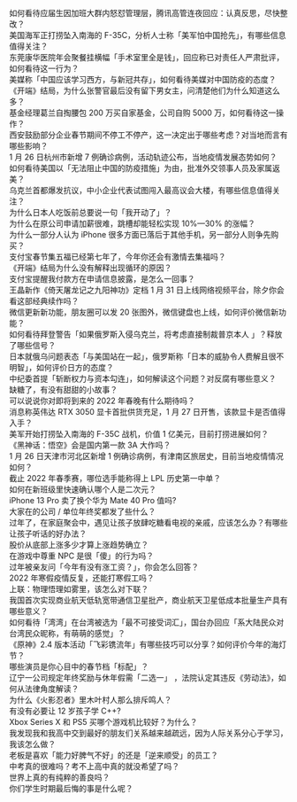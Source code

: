 如何看待应届生因加班大群内怒怼管理层，腾讯高管连夜回应：认真反思，尽快整改？  
美国海军正打捞坠入南海的 F-35C，分析人士称「美军怕中国抢先」，有哪些信息值得关注？  
东莞康华医院年会聚餐挂横幅「手术室里全是钱」，回应称已对责任人严肃批评，如何看待这一行为？  
美媒称「中国应该学习西方，与新冠共存」，如何看待美媒对中国防疫的态度？  
《开端》结局，为什么张警官最后没有留下男女主，问清楚他们为什么知道这么多？  
基金经理葛兰自掏腰包 200 万买自家基金，公司自购 5000 万，如何看待这一操作？  
西安鼓励部分企业春节期间不停工不停产，这一决定出于哪些考虑？对当地而言有哪些影响？  
1 月 26 日杭州市新增 7 例确诊病例，活动轨迹公布，当地疫情发展态势如何？  
如何看待美国以「无法阻止中国的防疫措施」为由，批准外交领事人员及家属返美？  
乌克兰首都爆发抗议，中小企业代表试图闯入最高议会大楼，有哪些信息值得关注？  
为什么日本人吃饭前总要说一句「我开动了」？  
为什么在原公司申请加薪很难，跳槽却能轻松实现 10%—30% 的涨幅？  
为什么一部分人认为 iPhone 很多方面已落后于其他手机，另一部分人则争先购买？  
支付宝春节集五福已经第七年了，今年你还会有激情去集福吗？  
《开端》结局为什么没有解释出现循环的原因？  
支付宝提醒我付款方在申请信息披露，是怎么一回事？  
王晶新作《倚天屠龙记之九阳神功》定档 1 月 31 日上线网络视频平台，除夕你会看这部经典续作吗？  
微信更新新功能，朋友圈可以发 20 张图外，微信键盘也上线，如何评价微信新功能？  
如何看待拜登警告「如果俄罗斯入侵乌克兰，将考虑直接制裁普京本人 」？释放了哪些信号？  
日本就俄乌问题表态「与美国站在一起」，俄罗斯称「日本的威胁令人费解且很不明智」，如何评价日方的态度？  
中纪委首提「斩断权力与资本勾连」，如何解读这个问题？对反腐有哪些意义？  
缺糖了，有没有甜甜的小故事？  
可以说说你对即将到来的 2022 年春晚有什么期待吗？  
消息称英伟达 RTX 3050 显卡首批供货充足，1 月 27 日开售，该款显卡是否值得入手？  
美军开始打捞坠入南海的 F-35C 战机，价值 1 亿美元，目前打捞进展如何？  
《黑神话：悟空》会是国内第一款 3A 大作吗？  
1 月 26 日天津市河北区新增 1 例确诊病例，有津南区旅居史，目前当地疫情情况如何？  
截止 2022 年春季赛，哪位选手能称得上 LPL 历史第一中单？  
如何在新班级里快速确认哪个人是二次元？  
iPhone 13 Pro 卖了换个华为 Mate 40 Pro 值吗?  
大家在的公司 / 单位年终奖都发了些什么？  
过年了，在家庭聚会中，遇见让孩子放肆吃糖看电视的亲戚，应该怎么办？有哪些让孩子听话的好办法？  
股价从底部上涨多少才算上涨趋势确立？  
在游戏中尊重 NPC 是很「傻」的行为吗？  
过年被亲友问「今年有没有涨工资？」，你会怎么回答？  
2022 年寒假疫情反复，还能打寒假工吗？  
上联：物理悟理如雾里，该怎么对下联？  
我国首次实现商业航天低轨宽带通信卫星批产，商业航天卫星低成本批量生产具有哪些意义？  
如何看待「湾湾」在台湾被选为「最不可接受词汇」，国台办回应「系大陆民众对台湾民众昵称，有萌萌的感觉」？  
《原神》2.4 版本活动「飞彩镌流年」有哪些技巧可以分享？如何评价今年的海灯节？  
哪些演员是你心目中的春节档「标配」？  
辽宁一公司规定年终奖励与休年假需「二选一」 ，法院认定其违反《劳动法》，如何从法律角度解读？  
为什么《火影忍者》里木叶村人那么排斥鸣人？  
有没有必要让 12 岁孩子学 C++?  
Xbox Series X 和 PS5 买哪个游戏机比较好？为什么？  
我发现我和我高中交到最好的朋友们关系越来越疏远，因为人际关系分心于学习，我该怎么做？  
老板是喜欢「能力好脾气不好」的还是「逆来顺受」的员工？  
中考真的很难吗？考不上高中真的就没希望了吗？  
世界上真的有纯粹的善良吗？  
你们学生时期最后悔的事是什么呢？  
